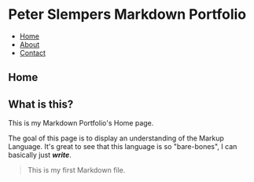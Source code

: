 # Peter Slempers Markdown Portfolio

- [Home](index.markdown)
- [About](about.markdown)
- [Contact](contact.markdown)

## Home

## What is this?

This is my Markdown Portfolio's Home page.

The goal of this page is to display an understanding of the Markup Language.
It's great to see that this language is so "bare-bones", I can basically just ***write***.

> This is my first Markdown file.